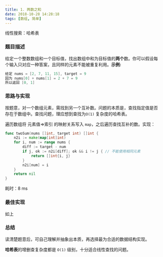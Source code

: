 ```yaml
---
title: 1. 两数之和
date: 2018-10-28 14:28:18
tags: [数组, 简单]
---
```


线性搜索：哈希表

<!-- more -->

### 题目描述

给定一个整数数组和一个目标值，找出数组中和为目标值的**两个**数。你可以假设每个输入只对应一种答案，且同样的元素不能被重复利用。**示例:**

```go
给定 nums = [2, 7, 11, 15], target = 9
因为 nums[0] + nums[1] = 2 + 7 = 9
所以返回 [0, 1]
```



### 思路与实现

按题意，对一个数组元素，需找到另一个互补数。问题的本质是，查找指定值是否存在于数组中。查找问题，理应想到查找为`O(1)` 复杂度的哈希表。

遍历数组将 元素值=>索引 的映射关系写入 `map`，之后遍历查找互补的数。实现：

```go
func twoSum(nums []int, target int) []int {
	n2i := make(map[int]int)
	for i, num := range nums {
		diff := target - num
		if j, ok := n2i[diff]; ok && i != j { // 不能使用相同元素
			return []int{i, j}
		}
		n2i[num] = i
	}
	return nil
}
```

耗时：8 ms



### 最佳实现

如上



### 总结

读清楚题意后，可自己理解并抽象出本质，再选择最为合适的数据结构实现。

**哈希表**的增删查复杂度都是 `O(1)` 级别，十分适合线性查找的问题。

